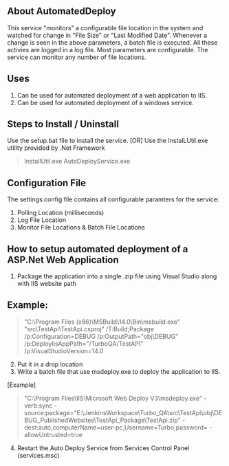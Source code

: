 About AutomatedDeploy
----------------------
This service "monitors" a configurable file location in the system and watched for change in "File Size" or "Last Modified Date". Whenever a change is seen in the above parameters, a batch file is executed.
All these activies are logged in a log file.
Most parameters are configurable. The service can monitor any number of file locations.

Uses
-----
1. Can be used for automated deployment of a web application to IIS.
2. Can be used for automated deployment of a windows service.

Steps to Install / Uninstall
-----------------------------
Use the setup.bat file to install the service.
[OR]
Use the InstalLUtil.exe utility provided by .Net Framework
> InstallUtil.exe AutoDeployService.exe

Configuration File
------------------
The settings.config file contains all configurable paramters for the service:
1. Polling Location (milliseconds)
2. Log File Location
3. Monitor File Locations & Batch File Locations

How to setup automated deployment of a ASP.Net Web Application
--------------------------------------------------------------
1. Package the application into a single .zip file using Visual Studio along with IIS website path

Example:
--------
> "C:\Program Files (x86)\MSBuild\14.0\Bin\msbuild.exe" "src\TestApi\TestApi.csproj" /T:Build;Package /p:Configuration=DEBUG /p:OutputPath="obj\DEBUG" /p:DeployIisAppPath="/TurboQA/TestAPI" /p:VisualStudioVersion=14.0

2. Put it in a drop location
3. Write a batch file that use msdeploy.exe to deploy the application to IIS.

[Example]
> "C:\Program Files\IIS\Microsoft Web Deploy V3\msdeploy.exe" -verb:sync -source:package="E:\JenkinsWorkspace\Turbo_QA\src\TestApi\obj\DEBUG\_PublishedWebsites\TestApi_Package\TestApi.zip" -dest:auto,computerName=user-pc,Username=Turbo,password=<password> -allowUntrusted=true

4. Restart the Auto Deploy Service from Services Control Panel (services.msc)